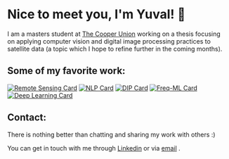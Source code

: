 # Nice to meet you, I'm Yuval! 👋

I am a masters student at [The Cooper Union](http://cooper.edu/welcome) working on a thesis focusing on applying computer vision and digital image processing practices to  satellite data (a topic which I hope to refine further in the coming months). 

## Some of my favorite work:
[![Remote Sensing Card](https://github-readme-stats.vercel.app/api/pin/?username=yuvalofek&repo=Remote-Sensing)](https://github.com/anuraghazra/github-readme-stats)
[![NLP Card](https://github-readme-stats.vercel.app/api/pin/?username=yuvalofek&repo=NLP)](https://github.com/anuraghazra/github-readme-stats)
[![DIP Card](https://github-readme-stats.vercel.app/api/pin/?username=yuvalofek&repo=Digital-Image-Processing)](https://github.com/anuraghazra/github-readme-stats)
[![Freq-ML Card](https://github-readme-stats.vercel.app/api/pin/?username=yuvalofek&repo=FrequentistML)](https://github.com/anuraghazra/github-readme-stats)
[![Deep Learning Card](https://github-readme-stats.vercel.app/api/pin/?username=yuvalofek&repo=Deep-Learning)](https://github.com/anuraghazra/github-readme-stats)

## Contact:
There is nothing better than chatting and sharing my work with others :) 

You can get in touch with me through [Linkedin](https://www.linkedin.com/in/yuval-epstain-ofek-6647a314a/) or via [email](/email) . 

<!--
**yuvalofek/yuvalofek** is a ✨ _special_ ✨ repository because its `README.md` (this file) appears on your GitHub profile.

Here are some ideas to get you started:

- 🔭 I’m currently working on ...
- 🌱 I’m currently learning ...
- 👯 I’m looking to collaborate on ...
- 🤔 I’m looking for help with ...
- 💬 Ask me about ...
- 📫 How to reach me: ...
- 😄 Pronouns: ...
- ⚡ Fun fact: ...
-->
